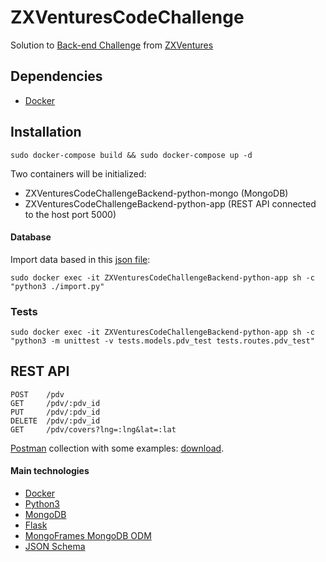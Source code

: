 # ZXVenturesCodeChallenge
Solution to [Back-end Challenge](https://github.com/ZXVentures/code-challenge/blob/master/backend.md) from [ZXVentures](https://github.com/ZXVentures)

## Dependencies
- [Docker](https://www.docker.com/)

## Installation
```
sudo docker-compose build && sudo docker-compose up -d
```
Two containers will be initialized:
- ZXVenturesCodeChallengeBackend-python-mongo (MongoDB)
- ZXVenturesCodeChallengeBackend-python-app (REST API connected to the host port 5000)

#### Database
Import data based in this [json file](https://raw.githubusercontent.com/ZXVentures/ze-code-challenges/master/files/pdvs.json):
```
sudo docker exec -it ZXVenturesCodeChallengeBackend-python-app sh -c "python3 ./import.py"
```

### Tests
```
sudo docker exec -it ZXVenturesCodeChallengeBackend-python-app sh -c "python3 -m unittest -v tests.models.pdv_test tests.routes.pdv_test"
```

## REST API
```
POST    /pdv
GET     /pdv/:pdv_id
PUT     /pdv/:pdv_id
DELETE  /pdv/:pdv_id
GET     /pdv/covers?lng=:lng&lat=:lat
```
[Postman](https://www.getpostman.com/) collection with some examples: [download](https://raw.githubusercontent.com/enicioli/ZXVenturesCodeChallengeBackend-python/master/resources/ZXVenturesCodeChallengeBackend-python.postman_collection.json).

#### Main technologies
- [Docker](https://www.docker.com/)
- [Python3](https://www.python.org/)
- [MongoDB](https://www.mongodb.com/)
- [Flask](https://palletsprojects.com/p/flask/)
- [MongoFrames MongoDB ODM](http://mongoframes.com/)
- [JSON Schema](http://json-schema.org/)

